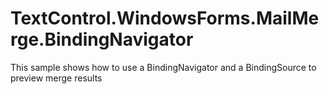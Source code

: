 # TextControl.WindowsForms.MailMerge.BindingNavigator
This sample shows how to use a BindingNavigator and a BindingSource to preview merge results

